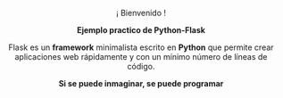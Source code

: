 <p align="center">¡ Bienvenido !</p>
<p align="center"><b>Ejemplo practico de Python-Flask</b></p>
<p align="center"><a>Flask es un <b>framework</b> minimalista escrito en <b>Python</b> que permite crear aplicaciones web rápidamente y con un mínimo número de líneas de código.</a></p>
<p align="center"><b>Si se puede inmaginar, se puede programar</b></p>
